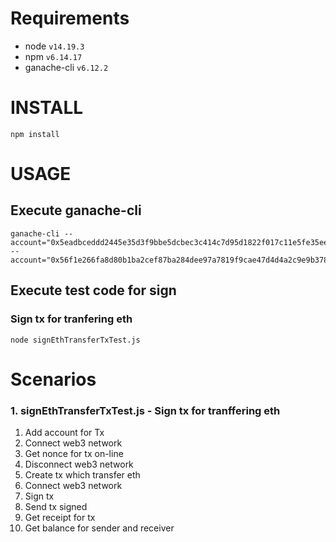 
# Requirements

- node `v14.19.3`
- npm `v6.14.17`
- ganache-cli `v6.12.2`



# INSTALL

```
npm install
```




# USAGE

## Execute ganache-cli
```
ganache-cli --account="0x5eadbceddd2445e35d3f9bbe5dcbec3c414c7d95d1822f017c11e5fe35eefe37,10000000000000000000000000" --account="0x56f1e266fa8d80b1ba2cef87ba284dee97a7819f9cae47d4d4a2c9e9b3782828,0"
```

## Execute test code for sign

### Sign tx for tranfering eth
```
node signEthTransferTxTest.js
```



# Scenarios

### 1. signEthTransferTxTest.js - Sign tx for tranffering eth
1. Add account for Tx
2. Connect web3 network
3. Get nonce for tx on-line
4. Disconnect web3 network
5. Create tx which transfer eth
6. Connect web3 network
7. Sign tx
8. Send tx signed
9. Get receipt for tx
10. Get balance for sender and receiver

